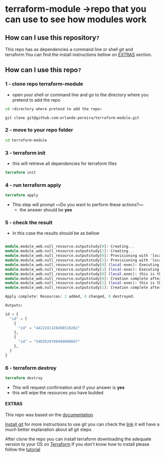 
# terraform-module ->repo that you can use to see how modules work

## How can I use this repository`?`

This repo has as dependencies a command line or shell git and terraform.You can find the install instructions bellow on [EXTRAS](#extras) section.

## How can I use this repo`?`

### 1 - clone repo terraform-module

- open your shell or command line and go to the directory where you pretend to add the repo

```bash
cd <directory where pretend to add the repo>
```

```git
git clone git@github.com:orlando-pereira/terraform-module.git
```

### 2 - move to your repo folder

```bash
cd terraform-module
```

### 3 - terraform init

- this will retrieve all dependencies for terraform files

```terraform
terraform init
```

### 4 - run terraform apply

```terraform
terraform apply
```

- This step will prompt `<<`Do you want to perform these actions?`>>`
  - the answer should be **yes**

### 5 - check the result

- In this case the results should be as bellow

```terraform

module.module_web.null_resource.outputstudy[0]: Creating...
module.module_web.null_resource.outputstudy[1]: Creating...
module.module_web.null_resource.outputstudy[0]: Provisioning with 'local-exec'...
module.module_web.null_resource.outputstudy[1]: Provisioning with 'local-exec'...
module.module_web.null_resource.outputstudy[0] (local-exec): Executing: ["/bin/sh" "-c" "echo this is the  0 outputstudy"]
module.module_web.null_resource.outputstudy[1] (local-exec): Executing: ["/bin/sh" "-c" "echo this is the  1 outputstudy"]
module.module_web.null_resource.outputstudy[0] (local-exec): this is the 0 outputstudy
module.module_web.null_resource.outputstudy[0]: Creation complete after 0s [id=4422241328498518262]
module.module_web.null_resource.outputstudy[1] (local-exec): this is the 1 outputstudy
module.module_web.null_resource.outputstudy[1]: Creation complete after 0s [id=5483529788494088667]

Apply complete! Resources: 2 added, 0 changed, 0 destroyed.

Outputs:

id = {
  "id" = [
    {
      "id" = "4422241328498518262"
    },
    {
      "id" = "5483529788494088667"
    },
  ]
}
```

### 6 - terraform destroy

```terraform
terraform destroy
```

- This will request confirmation and if your answer is **yes**
- this will wipe the resources you have builded
  
#### EXTRAS

This repo was based on the [documentation](https://www.terraform.io/docs/configuration/modules.html)

[Install git](https://gist.github.com/derhuerst/1b15ff4652a867391f03#file-intro-md)
for more instructions to use git you can check the [link](https://rogerdudler.github.io/git-guide/) it will have a much better explanation about all git steps

After clone the repo you can install terraform downloading the adequate version to your OS on [Terraform](https://www.terraform.io/downloads.html)
If you don't know how to install please follow the [tutorial](https://learn.hashicorp.com/terraform/getting-started/install.html)
